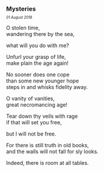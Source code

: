 ### Mysteries
<p style="margin:0; margin-top: -0.5rem">
  <em>
    <small><small>01 August 2018</small></small>
  </em>
</p>

O stolen time,\
wandering there by the sea,

what will you do with me?

Unfurl your grasp of life,\
make plain the age again!

No sooner does one cope\
than some new younger hope\
steps in and whisks fidelity away.

O vanity of vanities,\
great necromancing age!


Tear down thy veils with rage\
if that will set you free,

but I will not be free.

For there is still truth in old books,\
and the walls will not fall for sly looks.

Indeed, there is room at all tables.
